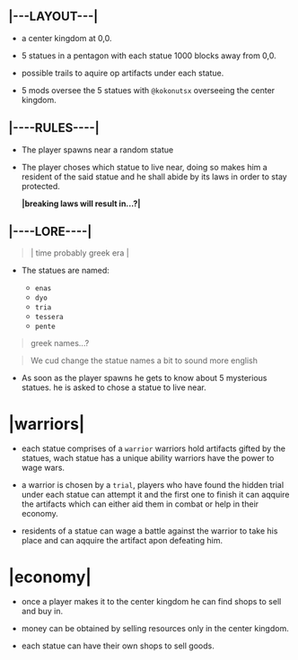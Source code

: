 ## |---LAYOUT---|

- a center kingdom at 0,0.

- 5 statues in a pentagon
  with each statue 1000
  blocks away from 0,0.

- possible trails to aquire
  op artifacts under each
  statue.

- 5 mods oversee the 5 statues
  with `@kokonutsx` overseeing
  the center kingdom.

## |----RULES----|

- The player spawns near a random
  statue

- The player choses which statue
  to live near, doing so makes
  him a resident of the said statue
  and he shall abide by its laws
  in order to stay protected.

  **|breaking laws will result in...?|**

## |----LORE----|

> | time probably greek era |

- The statues are named:

  - `enas`
  - `dyo`
  - `tria`
  - `tessera`
  - `pente`

> greek names...?

> We cud change the statue names
> a bit to sound more english

- As soon as the player spawns
  he gets to know about 5 mysterious
  statues. he is asked to chose a statue
  to live near.

# |warriors|

- each statue comprises of a `warrior`
  warriors hold artifacts gifted by the
  statues, wach statue has a unique ability
  warriors have the power to wage wars.

- a warrior is chosen by a `trial`,
  players who have found the hidden trial
  under each statue can attempt it and the
  first one to finish it can aqquire the artifacts
  which can either aid them in combat or help in
  their economy.

- residents of a statue can wage a battle against
  the warrior to take his place and can aqquire the
  artifact apon defeating him.

# |economy|

- once a player makes it to the center kingdom
  he can find shops to sell and buy in.

- money can be obtained by selling resources only
  in the center kingdom.

- each statue can have their own shops to sell goods.
